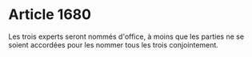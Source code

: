 # Article 1680

Les trois experts seront nommés d'office, à moins que les parties ne se soient accordées pour les nommer tous les trois conjointement.
